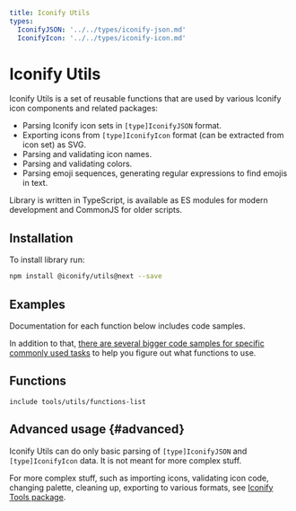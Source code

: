 ```yaml
title: Iconify Utils
types:
  IconifyJSON: '../../types/iconify-json.md'
  IconifyIcon: '../../types/iconify-icon.md'
```

# Iconify Utils

Iconify Utils is a set of reusable functions that are used by various Iconify icon components and related packages:

- Parsing Iconify icon sets in `[type]IconifyJSON` format.
- Exporting icons from `[type]IconifyIcon` format (can be extracted from icon set) as SVG.
- Parsing and validating icon names.
- Parsing and validating colors.
- Parsing emoji sequences, generating regular expressions to find emojis in text.

Library is written in TypeScript, is available as ES modules for modern development and CommonJS for older scripts.

## Installation

To install library run:

```sh
npm install @iconify/utils@next --save
```

## Examples

Documentation for each function below includes code samples.

In addition to that, [there are several bigger code samples for specific commonly used tasks](./examples/index.md) to help you figure out what functions to use.

## Functions

`include tools/utils/functions-list`

## Advanced usage {#advanced}

Iconify Utils can do only basic parsing of `[type]IconifyJSON` and `[type]IconifyIcon` data. It is not meant for more complex stuff.

For more complex stuff, such as importing icons, validating icon code, changing palette, cleaning up, exporting to various formats, see [Iconify Tools package](../tools2/index.md).
